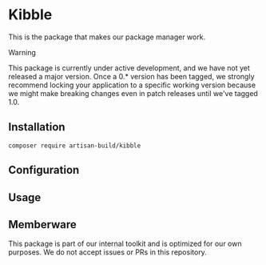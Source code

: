 # Kibble

This is the package that makes our package manager work.

> [!WARNING]  
> This package is currently under active development, and we have not yet released a major version. Once a 0.* version
> has been tagged, we strongly recommend locking your application to a specific working version because we might make
> breaking changes even in patch releases until we've tagged 1.0.

## Installation

`composer require artisan-build/kibble`

## Configuration

## Usage

## Memberware

This package is part of our internal toolkit and is optimized for our own purposes. We do not accept issues or PRs
in this repository. 

